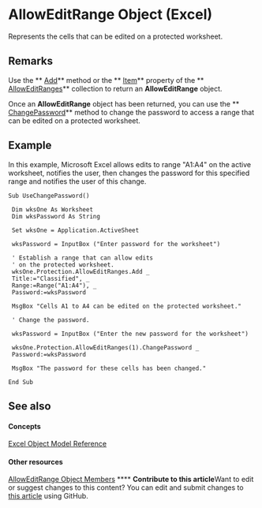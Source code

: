 
# AllowEditRange Object (Excel)

Represents the cells that can be edited on a protected worksheet.


## Remarks

Use the  ** [Add](f88d900d-4974-4d8d-6279-0be6376fc232.md)** method or the ** [Item](c6ac67af-258d-c2bf-3169-f42a5b037f2e.md)** property of the ** [AllowEditRanges](c08bf170-f982-ecca-c026-df4b907e1dde.md)** collection to return an **AllowEditRange** object.

Once an  **AllowEditRange** object has been returned, you can use the ** [ChangePassword](1cc52121-f626-eaaa-9ea0-879634e34af7.md)** method to change the password to access a range that can be edited on a protected worksheet.


## Example

In this example, Microsoft Excel allows edits to range "A1:A4" on the active worksheet, notifies the user, then changes the password for this specified range and notifies the user of this change.


```
Sub UseChangePassword() 
 
 Dim wksOne As Worksheet 
 Dim wksPassword As String 
 
 Set wksOne = Application.ActiveSheet 
 
 wksPassword = InputBox ("Enter password for the worksheet") 
 
 ' Establish a range that can allow edits 
 ' on the protected worksheet. 
 wksOne.Protection.AllowEditRanges.Add _ 
 Title:="Classified", _ 
 Range:=Range("A1:A4"), _ 
 Password:=wksPassword 
 
 MsgBox "Cells A1 to A4 can be edited on the protected worksheet." 
 
 ' Change the password. 
 
 wksPassword = InputBox ("Enter the new password for the worksheet") 
 
 wksOne.Protection.AllowEditRanges(1).ChangePassword _ 
 Password:=wksPassword 
 
 MsgBox "The password for these cells has been changed." 
 
End Sub
```


## See also


#### Concepts


 [Excel Object Model Reference](11ea8598-8a20-92d5-f98b-0da04263bf2c.md)
#### Other resources


 [AllowEditRange Object Members](4b7e9143-6bdf-b7ba-ba33-5116343bb1e4.md)
****   **Contribute to this article**Want to edit or suggest changes to this content? You can edit and submit changes to  [this article](https://github.com/jhershey00/VBA_Excel_Test/OpenXMLCon/articles/2bfd80d1-3a59-162e-194a-8699ca6b0d4b.md) using GitHub.

